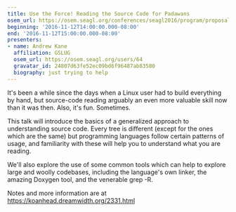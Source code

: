 ```yaml
---
title: Use the Force! Reading the Source Code for Padawans
osem_url: https://osem.seagl.org/conferences/seagl2016/program/proposals/189
beginning: '2016-11-12T14:00:00.000-08:00'
end: '2016-11-12T15:00:00.000-08:00'
presenters:
- name: Andrew Kane
  affiliation: GSLUG
  osem_url: https://osem.seagl.org/users/64
  gravatar_id: 24807d63fe52ec09bd6f96487ab83580
  biography: just trying to help
---
```


It's been a while since the days when a Linux user had to build everything by hand, but source-code reading arguably an even more valuable skill now than it was then. Also, it's fun. Sometimes.

This talk will introduce the basics of a generalized approach to understanding source code. Every tree is different (except for the ones which are the same) but programming languages follow certain patterns of usage, and familiarity with these will help you to understand what you are reading.

We'll also explore the use of some common tools which can help to explore large and woolly codebases, including the language's own linker, the amazing Doxygen tool, and the venerable grep -R.

Notes and more information are at https://koanhead.dreamwidth.org/2331.html
